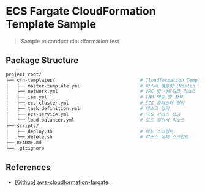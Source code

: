 # ECS Fargate CloudFormation Template Sample

> Sample to conduct cloudformation test

## Package Structure

```bash
project-root/
├── cfn-templates/                               # Cloudformation Template 파일 위치
│   ├── master-template.yml                      # 마스터 템플릿 (Nested Stack)
│   ├── network.yml                              # VPC 및 네트워크 리소스
│   ├── iam.yml                                  # IAM 역할 및 정책
│   ├── ecs-cluster.yml                          # ECS 클러스터 정의
│   ├── task-definition.yml                      # 태스크 정의
│   ├── ecs-service.yml                          # ECS 서비스 정의
│   └── load-balancer.yml                        # 로드 밸런서 리소스
├── scripts/
│   ├── deploy.sh                                # 배포 스크립트
│   └── delete.sh                                # 리소스 삭제 스크립트
├── README.md
└── .gitignore
```

## References

- [[Github] aws-cloudformation-fargate](https://github.com/nathanpeck/aws-cloudformation-fargate)
